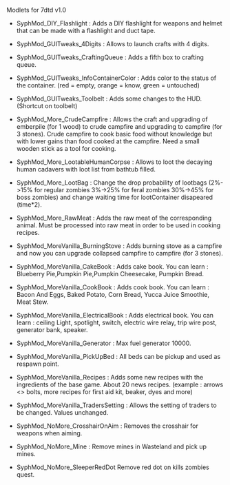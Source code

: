 Modlets for 7dtd v1.0

  - SyphMod_DIY_Flashlight :
        Adds a DIY flashlight for weapons and helmet that can be made with a flashlight and duct tape.

  - SyphMod_GUITweaks_4Digits :
        Allows to launch crafts with 4 digits.

  - SyphMod_GUITweaks_CraftingQueue :
        Adds a fifth box to crafting queue.

  - SyphMod_GUITweaks_InfoContainerColor :
        Adds color to the status of the container. (red = empty, orange = know, green = untouched)

  - SyphMod_GUITweaks_Toolbelt :
        Adds some changes to the HUD. (Shortcut on toolbelt)

  - SyphMod_More_CrudeCampfire :
        Allows the craft and upgrading of emberpile (for 1 wood) to crude campfire and upgrading to campfire (for 3 stones). Crude campfire to cook basic food without knowledge but with lower gains than food cooked at the campfire. Need a small wooden stick as a tool for cooking.

  - SyphMod_More_LootableHumanCorpse :
        Allows to loot the decaying human cadavers with loot list from bathtub filled.
 
  - SyphMod_More_LootBag :
        Change the drop probability of lootbags (2%->15% for regular zombies   3%->25% for feral zombies   30%->45% for boss zombies) and change waiting time for lootContainer disapeared (time*2). 
       
  - SyphMod_More_RawMeat :
        Adds the raw meat of the corresponding animal. Must be processed into raw meat in order to be used in cooking recipes.

  - SyphMod_MoreVanilla_BurningStove :
        Adds burning stove as a campfire and now you can upgrade collapsed campfire to campfire (for 3 stones).

  - SyphMod_MoreVanilla_CakeBook :
        Adds cake book. You can learn : Blueberry Pie,Pumpkin Pie,Pumpkin Cheesecake, Pumpkin Bread.

  - SyphMod_MoreVanilla_CookBook :
        Adds cook book. You can learn : Bacon And Eggs, Baked Potato, Corn Bread, Yucca Juice Smoothie, Meat Stew.

  - SyphMod_MoreVanilla_ElectricalBook :
        Adds electrical book. You can learn : ceiling Light, spotlight, switch, electric wire relay, trip wire post, generator bank, speaker.

  - SyphMod_MoreVanilla_Generator :
        Max fuel generator 10000.

  - SyphMod_MoreVanilla_PickUpBed :
        All beds can be pickup and used as respawn point.

  - SyphMod_MoreVanilla_Recipes :
        Adds some new recipes with the ingredients of the base game. About 20 news recipes. (example : arrows <> bolts, more recipes for first aid kit, beaker, dyes and more)

  - SyphMod_MoreVanilla_TradersSetting :
        Allows the setting of traders to be changed. Values unchanged.
    
  - SyphMod_NoMore_CrosshairOnAim :
        Removes the crosshair for weapons when aiming.

  - SyphMod_NoMore_Mine :
        Remove mines in Wasteland and pick up mines.

  - SyphMod_NoMore_SleeperRedDot
        Remove red dot on kills zombies quest.
  








